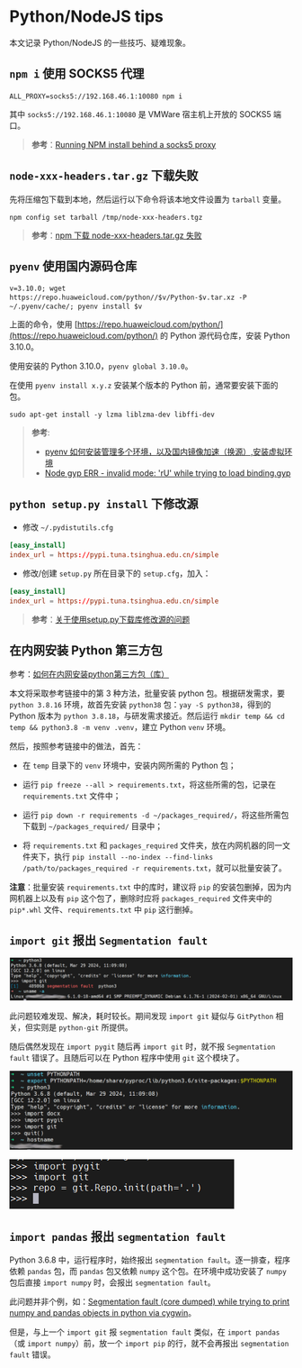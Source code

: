 # Python/NodeJS tips


本文记录 Python/NodeJS 的一些技巧、疑难现象。



## `npm i` 使用 SOCKS5 代理


```console
ALL_PROXY=socks5://192.168.46.1:10080 npm i
```


其中 `socks5://192.168.46.1:10080` 是 VMWare 宿主机上开放的 SOCKS5 端口。


> **参考**：[Running NPM install behind a socks5 proxy](https://github.com/npm/npm/issues/6204#issuecomment-160516258)


## `node-xxx-headers.tar.gz` 下载失败

先将压缩包下载到本地，然后运行以下命令将该本地文件设置为 `tarball` 变量。


```console
npm config set tarball /tmp/node-xxx-headers.tgz
```


> **参考**：[npm 下载 node-xxx-headers.tar.gz 失败](https://blog.csdn.net/u013992330/article/details/130892724)


## `pyenv` 使用国内源码仓库


```console
v=3.10.0; wget https://repo.huaweicloud.com/python//$v/Python-$v.tar.xz -P ~/.pyenv/cache/; pyenv install $v
```

上面的命令，使用 [https://repo.huaweicloud.com/python/](https://repo.huaweicloud.com/python/) 的 Python 源代码仓库，安装 Python 3.10.0。


使用安装的 Python 3.10.0，`pyenv global 3.10.0`。


在使用 `pyenv install x.y.z` 安装某个版本的 Python 前，通常要安装下面的包。



```console
sudo apt-get install -y lzma liblzma-dev libffi-dev
```





> **参考**:
>
> - [pyenv 如何安装管理多个环境，以及国内镜像加速（换源）,安装虚拟环境](https://blog.csdn.net/qq_43213352/article/details/104343365)
> - [Node gyp ERR - invalid mode: 'rU' while trying to load binding.gyp](https://stackoverflow.com/a/74732671/12288760)



## `python setup.py install` 下修改源


- 修改 `~/.pydistutils.cfg`


```conf
[easy_install]
index_url = https://pypi.tuna.tsinghua.edu.cn/simple
```


- 修改/创建 `setup.py` 所在目录下的 `setup.cfg`，加入：



```conf
[easy_install]
index_url = https://pypi.tuna.tsinghua.edu.cn/simple
```



> **参考**：[关于使用setup.py下载库修改源的问题](https://blog.csdn.net/qq_36852276/article/details/100740865)


## 在内网安装 Python 第三方包

参考：[如何在内网安装python第三方包（库）](https://blog.csdn.net/xue_11/article/details/112802149)


本文将采取参考链接中的第 3 种方法，批量安装 python 包。根据研发需求，要 `python 3.8.16` 环境，故首先安装 `python38` 包：`yay -S python38`，得到的 Python 版本为 `python 3.8.18`，与研发需求接近。然后运行 `mkdir temp && cd temp && python3.8 -m venv .venv`，建立 Python `venv` 环境。

然后，按照参考链接中的做法，首先：


- 在 `temp` 目录下的 `venv` 环境中，安装内网所需的 Python 包；

- 运行 `pip freeze --all > requirements.txt`，将这些所需的包，记录在 `requirements.txt` 文件中；

- 运行 `pip down -r requirements -d ~/packages_required/`，将这些所需包下载到 `~/packages_required/` 目录中；

- 将 `requirements.txt` 和 `packages_required` 文件夹，放在内网机器的同一文件夹下，执行 `pip install --no-index --find-links /path/to/packages_required -r requirements.txt`，就可以批量安装了。


**注意**：批量安装 `requirements.txt` 中的库时，建议将 `pip` 的安装包删掉，因为内网机器上以及有 `pip` 这个包了，删除时应将 `packages_required` 文件夹中的 `pip*.whl` 文件、`requirements.txt` 中 `pip` 这行删掉。



## `import git` 报出 `Segmentation fault`


![`import git` 报出 `Segmentation fault` 错误](images/import-git-segmentation-fault.png)

此问题较难发现、解决，耗时较长。期间发现 `import git` 疑似与 `GitPython` 相关，但实则是 `python-git` 所提供。

随后偶然发现在 `import pygit` 随后再 `import git` 时，就不报 `Segmentation fault` 错误了。且随后可以在 Python 程序中使用 `git` 这个模块了。


![`import git` 成功](images/import-git.png)


![使用导入的 `git` 模块](images/using-pygit.png)


## `import pandas` 报出 `segmentation fault`


Python 3.6.8 中，运行程序时，始终报出 `segmentation fault`。逐一排查，程序依赖 `pandas` 包，而 `pandas` 包又依赖 `numpy` 这个包。在环境中成功安装了 `numpy` 包后直接 `import numpy` 时，会报出 `segmentation fault`。


此问题并非个例，如：[Segmentation fault (core dumped) while trying to print numpy and pandas objects in python via cygwin](https://stackoverflow.com/questions/70511576/segmentation-fault-core-dumped-while-trying-to-print-numpy-and-pandas-objectshttps://stackoverflow.com/questions/70511576/segmentation-fault-core-dumped-while-trying-to-print-numpy-and-pandas-objects)。


但是，与上一个 `import git` 报 `segmentation fault` 类似，在 `import pandas`（或 `import numpy`）前，放一个 `import pip` 的行，就不会再报出 `segmentation fault` 错误。
